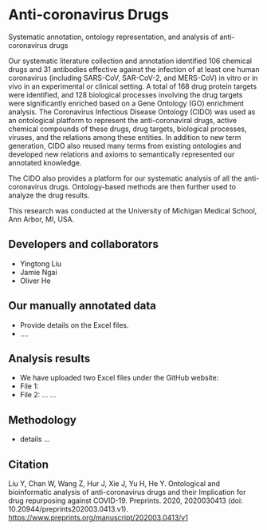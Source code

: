 # Anti-coronavirus Drugs
Systematic annotation, ontology representation, and analysis of anti-coronavirus drugs

Our systematic literature collection and annotation identified 106 chemical drugs and 31 antibodies effective against the infection of at least one human coronavirus (including SARS-CoV, SAR-CoV-2, and MERS-CoV) in vitro or in vivo in an experimental or clinical setting. A total of 168 drug protein targets were identified, and 128 biological processes involving the drug targets were significantly enriched based on a Gene Ontology (GO) enrichment analysis. The Coronavirus Infectious Disease Ontology (CIDO) was used as an ontological platform to represent the anti-coronaviral drugs, active chemical compounds of these drugs, drug targets, biological processes, viruses, and the relations among these entities. In addition to new term generation, CIDO also reused many terms from existing ontologies and developed new relations and axioms to semantically represented our annotated knowledge. 

The CIDO also provides a platform for our systematic analysis of all the anti-coronavirus drugs. Ontology-based methods are then further used to analyze the  drug results. 

This research was conducted at the University of Michigan Medical School, Ann Arbor, MI, USA.

## Developers and collaborators 
- Yingtong Liu
- Jamie Ngai
- Oliver He 

## Our manually annotated data   
- Provide details on the Excel files.
- .... 

## Analysis results
- We have uploaded two Excel files under the GitHub website:
- File 1: 
- File 2: ...
... 

## Methodology  
- details ... 


## Citation
Liu Y, Chan W, Wang Z, Hur J, Xie J, Yu H, He Y. Ontological and bioinformatic analysis of anti-coronavirus drugs and their Implication for drug repurposing against COVID-19. Preprints. 2020, 2020030413 (doi: 10.20944/preprints202003.0413.v1). 
https://www.preprints.org/manuscript/202003.0413/v1

